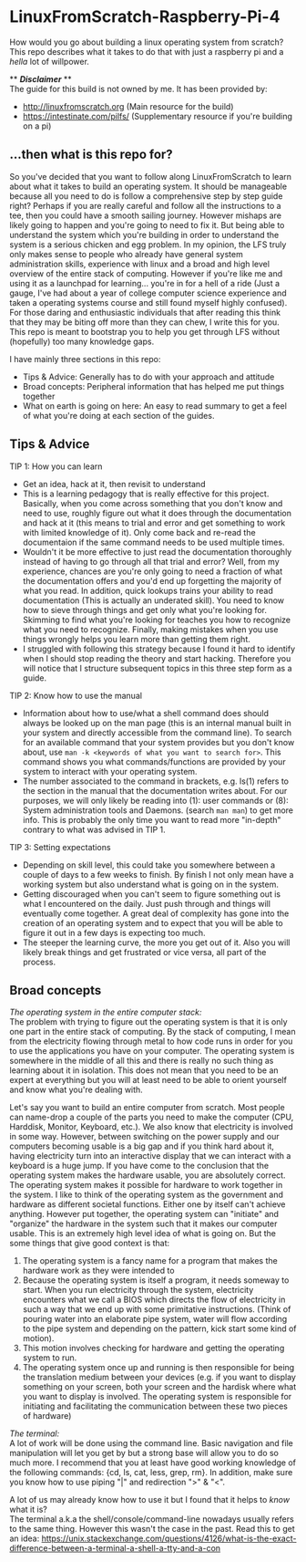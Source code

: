 # LinuxFromScratch-Raspberry-Pi-4
How would you go about building a linux operating system from scratch? <br>
This repo describes what it takes to do that with just a raspberry pi and a _hella_ lot of willpower.

\** ***Disclaimer*** \** <br>
The guide for this build is not owned by me. It has been provided by:
- http://linuxfromscratch.org (Main resource for the build)
- https://intestinate.com/pilfs/ (Supplementary resource if you're building on a pi)

## ...then what is this repo for?
So you've decided that you want to follow along LinuxFromScratch to learn about what it takes to build an operating system. It should be manageable because all you need to do is follow a comprehensive step by step guide right? Perhaps if you are really careful and follow all the instructions to a tee, then you could have a smooth sailing journey. However mishaps are likely going to happen and you're going to need to fix it. But being able to understand the system which you're building in order to understand the system is a serious chicken and egg problem. In my opinion, the LFS truly only makes sense to people who already have general system administration skills, experience with linux and a broad and high level overview of the entire stack of computing. However if you're like me and using it as a launchpad for learning... you're in for a hell of a ride (Just a gauge, I've had about a year of college computer science experience and taken a operating systems course and still found myself highly confused). For those daring and enthusiastic individuals that after reading this think that they may be biting off more than they can chew, I write this for you. This repo is meant to bootstrap you to help you get through LFS without (hopefully) too many knowledge gaps. 

I have mainly three sections in this repo:
- Tips & Advice: Generally has to do with your approach and attitude
- Broad concepts: Peripheral information that has helped me put things together
- What on earth is going on here: An easy to read summary to get a feel of what you're doing at each section of the guides.

## Tips & Advice
TIP 1: How you can learn
- Get an idea, hack at it, then revisit to understand
- This is a learning pedagogy that is really effective for this project. Basically, when you come across something that you don't know and need to use, roughly figure out what it does through the documentation and hack at it (this means to trial and error and get something to work with limited knowledge of it). Only come back and re-read the documentaion if the same command needs to be used multiple times.
- Wouldn't it be more effective to just read the documentation thoroughly instead of having to go through all that trial and error? Well, from my experience, chances are you're only going to need a fraction of what the documentation offers and you'd end up forgetting the majority of what you read. In addition, quick lookups trains your ability to read documentation (This is actually an underated skill). You need to know how to sieve through things and get only what you're looking for. Skimming to find what you're looking for teaches you how to recognize what you need to recognize. Finally, making mistakes when you use things wrongly helps you learn more than getting them right.
- I struggled with following this strategy because I found it hard to identify when I should stop reading the theory and start hacking. Therefore you will notice that I structure subsequent topics in this three step form as a guide.


TIP 2: Know how to use the manual
- Information about how to use/what a shell command does should always be looked up on the man page (this is an internal manual built in your system and directly accessible from the command line). To search for an available command that your system provides but you don't know about, use ```man -k <keywords of what you want to search for>```. This command shows you what commands/functions are provided by your system to interact with your operating system.
- The number associated to the command in brackets, e.g. ls(1) refers to the section in the manual that the documentation writes about. For our purposes, we will only likely be reading into (1): user commands or (8): System administration tools and Daemons. (search ```man man```) to get more info. This is probably the only time you want to read more "in-depth" contrary to what was advised in TIP 1.


TIP 3: Setting expectations
- Depending on skill level, this could take you somewhere between a couple of days to a few weeks to finish. By finish I not only mean have a working system but also understand what is going on in the system.
- Getting discouraged when you can't seem to figure something out is what I encountered on the daily. Just push through and things will eventually come together. A great deal of complexity has gone into the creation of an operating system and to expect that you will be able to figure it out in a few days is expecting too much.
- The steeper the learning curve, the more you get out of it. Also you will likely break things and get frustrated or vice versa, all part of the process.


## Broad concepts
*The operating system in the entire computer stack:*<br>
The problem with trying to figure out the operating system is that it is only one part in the entire stack of computing. By the stack of computing, I mean from the electricity flowing through metal to how code runs in order for you to use the applications you have on your computer. The operating system is somewhere in the middle of all this and there is really no such thing as learning about it in isolation. This does not mean that you need to be an expert at everything but you will at least need to be able to orient yourself and know what you're dealing with.

Let's say you want to build an entire computer from scratch. Most people can name-drop a couple of the parts you need to make the computer (CPU, Harddisk, Monitor, Keyboard, etc.). We also know that electricity is involved in some way. However, between switching on the power supply and our computers becoming usable is a big gap and if you think hard about it, having electricity turn into an interactive display that we can interact with a keyboard is a huge jump. If you have come to the conclusion that the operating system makes the hardware usable, you are absolutely correct. The operating system makes it possible for hardware to work together in the system. I like to think of the operating system as the government and hardware as different societal functions. Either one by itself can't achieve anything. However put together, the operating system can "initiate" and "organize" the hardware in the system such that it makes our computer usable. This is an extremely high level idea of what is going on. But the some things that give good context is that:
1) The operating system is a fancy name for a program that makes the hardware work as they were intended to
2) Because the operating system is itself a program, it needs someway to start. When you run electricity through the system, electricity encounters what we call a BIOS which directs the flow of electricity in such a way that we end up with some primitative instructions. (Think of pouring water into an elaborate pipe system, water will flow according to the pipe system and depending on the pattern, kick start some kind of motion).
3) This motion involves checking for hardware and getting the operating system to run.
4) The operating system once up and running is then responsible for being the translation medium between your devices (e.g. if you want to display something on your screen, both your screen and the hardisk where what you want to display is involved. The operating system is responsible for initiating and facilitating the communication between these two pieces of hardware)


*The terminal:*<br>
A lot of work will be done using the command line. Basic navigation and file manipulation will let you get by but a strong base will allow you to do so much more. I recommend that you at least have good working knowledge of the following commands: {cd, ls, cat, less, grep, rm}. In addition, make sure you know how to use piping "|" and redirection ">" & "<".

A lot of us may already know how to use it but I found that it helps to _know_ what it is?<br>
The terminal a.k.a the shell/console/command-line nowadays usually refers to the same thing. However this wasn't the case in the past. Read this to get an idea: https://unix.stackexchange.com/questions/4126/what-is-the-exact-difference-between-a-terminal-a-shell-a-tty-and-a-con





